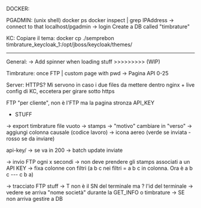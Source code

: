 DOCKER: 

PGADMIN: 
    (unix shell)
    docker ps
    docker inspect <hash> | grep IPAddress -> connect to that
    localhost/pgadmin -> login
    Create a DB called "timbrature"

KC: 
    Copiare il tema: 
    docker cp ./semprebon timbrature_keycloak_1:/opt/jboss/keycloak/themes/ 

*******************************

General: 
    -> Add spinner when loading stuff >>>>>>>>> (WIP)

Timbrature: once FTP  | custom page with pwd
    -> Pagina API 0-25

Server: HTTPS? Mi servono in caso i due files da mettere dentro nginx + live config di KC, eccetera per girare sotto https  

FTP "per cliente", non è l'FTP ma la pagina stronza API_KEY

- STUFF

-> export timbrature file vuoto 
-> stamps -> "motivo" cambiare in "verso"
    -> aggiungi colonna causale (codice lavoro)
    -> icona aereo (verde se inviata - rosso se da inviare)

api-key/<id> -> se va in 200 -> batch update inviate

-> invio FTP ogni x secondi -> non deve prendere gli stamps associati a un API KEY
-> fixa colonne con filtri (a b c nei filtri = a b c in colonna. Ora è a b c --- c b a)


-> tracciato FTP stuff -> T non è il SN del terminale ma ? l'id del terminale
        -> vedere se arriva "nome società" durante la GET_INFO o timbrature
        -> SE non arriva gestire a DB